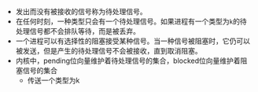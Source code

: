 - 发出而没有被接收的信号称为待处理信号。
- 在任何时刻，一种类型只会有一个待处理信号。如果进程有一个类型为`k`的待处理信号都不会排队等待，而是被丢弃。
- 一个进程可以有选择性的阻塞接受某种信号。当一种信号被阻塞时，它仍可以被发送，但是产生的待处理信号不会被接收，直到取消阻塞。
- 内核中，pending位向量维护着待处理信号的集合，blocked位向量维护着阻塞信号的集合
	- 传送一个类型为k